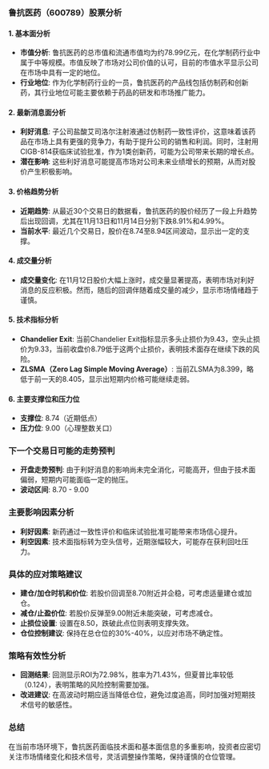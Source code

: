 ### 鲁抗医药（600789）股票分析

#### 1. 基本面分析
- **市值分析**: 鲁抗医药的总市值和流通市值均为约78.99亿元，在化学制药行业中属于中等规模。市值反映了市场对公司价值的认可，目前的市值水平显示公司在市场中具有一定的地位。
- **行业地位**: 作为化学制药行业的一员，鲁抗医药的产品线包括仿制药和创新药，其行业地位可能主要依赖于药品的研发和市场推广能力。

#### 2. 最新消息面分析
- **利好消息**: 子公司盐酸艾司洛尔注射液通过仿制药一致性评价，这意味着该药品在市场上具有更强的竞争力，有助于提升公司的销售和利润。同时，注射用CIGB-814获临床试验批准，作为1类创新药，可能为公司带来长期的增长点。
- **潜在影响**: 这些利好消息可能提高市场对公司未来业绩增长的预期，从而对股价产生积极影响。

#### 3. 价格趋势分析
- **近期趋势**: 从最近30个交易日的数据看，鲁抗医药的股价经历了一段上升趋势后出现回调，尤其在11月13日和11月14日分别下跌8.91%和4.99%。
- **当前水平**: 最近几个交易日，股价在8.74至8.94区间波动，显示出一定的支撑。

#### 4. 成交量分析
- **成交量变化**: 在11月12日股价大幅上涨时，成交量显著提高，表明市场对利好消息的反应积极。然而，随后的回调伴随着成交量的减少，显示市场情绪趋于谨慎。
  
#### 5. 技术指标分析
- **Chandelier Exit**: 当前Chandelier Exit指标显示多头止损价为9.43，空头止损价为9.33，当前收盘价8.79低于这两个止损价，表明技术面存在继续下跌的风险。
- **ZLSMA（Zero Lag Simple Moving Average）**: 当前ZLSMA为8.399，略低于前一天的8.405，显示出短期内价格可能继续走弱。

#### 6. 主要支撑位和压力位
- **支撑位**: 8.74（近期低点）
- **压力位**: 9.00（心理整数关口）

### 下一个交易日可能的走势预判
- **开盘走势预判**: 由于利好消息的影响尚未完全消化，可能高开，但由于技术面偏弱，短期内可能面临一定的抛压。
- **波动区间**: 8.70 - 9.00

### 主要影响因素分析
- **利好因素**: 新药通过一致性评价和临床试验批准可能带来市场信心提升。
- **利空因素**: 技术面指标转为空头信号，近期涨幅较大，可能存在获利回吐压力。

### 具体的应对策略建议
- **建仓/加仓时机和价位**: 若股价回调至8.70附近并企稳，可考虑适量建仓或加仓。
- **减仓/止盈价位**: 若股价反弹至9.00附近未能突破，可考虑减仓。
- **止损位设置**: 设置在8.50，跌破此点位则表明支撑失效。
- **仓位控制建议**: 保持在总仓位的30%-40%，以应对市场不确定性。

### 策略有效性分析
- **回测结果**: 回测显示ROI为72.98%，胜率为71.43%，但夏普比率较低（0.124），表明策略的风险控制需要加强。
- **改进建议**: 在高波动时期应适当降低仓位，避免过度追高，同时加强对短期技术信号的敏感性。

### 总结
在当前市场环境下，鲁抗医药面临技术面和基本面信息的多重影响，投资者应密切关注市场情绪变化和技术信号，灵活调整操作策略，保持谨慎的仓位管理。